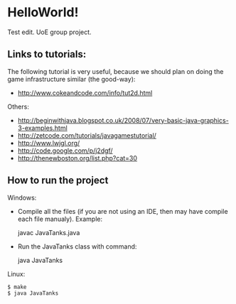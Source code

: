 HelloWorld!
=========

Test edit.
UoE group project.

Links to tutorials: 
---------

The following tutorial is very useful, because we should plan on doing the game infrastructure similar (the good-way):

- http://www.cokeandcode.com/info/tut2d.html

Others:

- http://beginwithjava.blogspot.co.uk/2008/07/very-basic-java-graphics-3-examples.html
- http://zetcode.com/tutorials/javagamestutorial/
- http://www.lwjgl.org/
- http://code.google.com/p/j2dgf/
- http://thenewboston.org/list.php?cat=30

How to run the project
---------

Windows:
- Compile all the files (if you are not using an IDE, then may have compile each file manualy). Example:

    javac JavaTanks.java

- Run the JavaTanks class with command:

    java JavaTanks

Linux:

    $ make
    $ java JavaTanks
